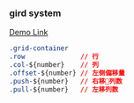 ### gird system

[Demo Link](https://www.darko.top/example/css-grid-system/)

``` css
.grid-container 
.row              // 行
.col-${number}    // 列
.offset-${number} // 左侧偏移量
.push-${number}   // 右移列数
.pull-${number}   // 左移列数
```

